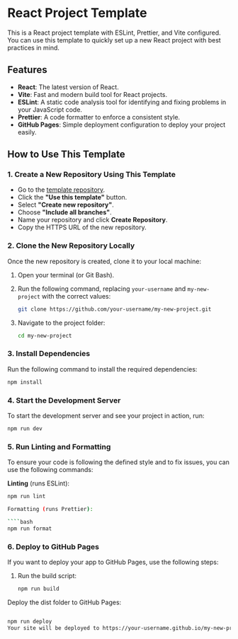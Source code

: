 # React Project Template

This is a React project template with ESLint, Prettier, and Vite configured. You can use this template to quickly set up a new React project with best practices in mind.

## Features

- **React**: The latest version of React.
- **Vite**: Fast and modern build tool for React projects.
- **ESLint**: A static code analysis tool for identifying and fixing problems in your JavaScript code.
- **Prettier**: A code formatter to enforce a consistent style.
- **GitHub Pages**: Simple deployment configuration to deploy your project easily.

## How to Use This Template

### 1. **Create a New Repository Using This Template**

- Go to the [template repository](https://github.com/pro-boost/template).
- Click the **"Use this template"** button.
- Select **"Create new repository"**.
- Choose **"Include all branches"**.
- Name your repository and click **Create Repository**.
- Copy the HTTPS URL of the new repository.

### 2. **Clone the New Repository Locally**

Once the new repository is created, clone it to your local machine:

1. Open your terminal (or Git Bash).
2. Run the following command, replacing `your-username` and `my-new-project` with the correct values:

   ```bash
   git clone https://github.com/your-username/my-new-project.git

   ```

3. Navigate to the project folder:

   ```bash
   cd my-new-project
   ```

### 3. **Install Dependencies**

Run the following command to install the required dependencies:

```bash
npm install

```

### 4. **Start the Development Server**

To start the development server and see your project in action, run:

```bash
npm run dev
```

### 5. **Run Linting and Formatting**

To ensure your code is following the defined style and to fix issues, you can use the following commands:

**Linting** (runs ESLint):

`````bash
npm run lint

Formatting (runs Prettier):

````bash
npm run format
`````

### 6. **Deploy to GitHub Pages**

If you want to deploy your app to GitHub Pages, use the following steps:

1. Run the build script:

   ```bash
   npm run build
   ```

Deploy the dist folder to GitHub Pages:

```bash

npm run deploy
Your site will be deployed to https://your-username.github.io/my-new-project.
```

